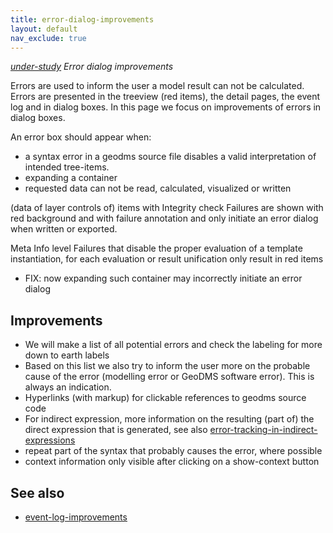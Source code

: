 ```yaml
---
title: error-dialog-improvements
layout: default
nav_exclude: true
---
```

*[under-study](under-study) Error dialog improvements*

Errors are used to inform the user a model result can not be calculated. Errors are presented in the treeview (red items), the detail pages, the event log and in dialog boxes. In this page we focus on improvements of errors in dialog boxes.

An error box should appear when:
- a syntax error in a geodms source file disables a valid interpretation of intended tree-items.
- expanding a container 
- requested data can not be read, calculated, visualized or written

(data of layer controls of) items with Integrity check Failures are shown with red background and with failure annotation and only initiate an error dialog when written or exported.

Meta Info level Failures that disable the proper evaluation of a template instantiation, for each evaluation or result unification only result in red items

- FIX: now expanding such container may incorrectly initiate an error dialog

## Improvements

- We will make a list of all potential errors and check the labeling for more down to earth labels
- Based on this list we also try to inform the user more on the probable cause of the error (modelling error or GeoDMS software error). This is always an indication.
- Hyperlinks (with markup) for clickable references to geodms source code
- For indirect expression, more information on the resulting (part of) the direct expression that is generated, see also [error-tracking-in-indirect-expressions](error-tracking-in-indirect-expressions)
- repeat part of the syntax that probably causes the error, where possible
- context information only visible after clicking on a show-context button

## See also

- [event-log-improvements](event-log-improvements)